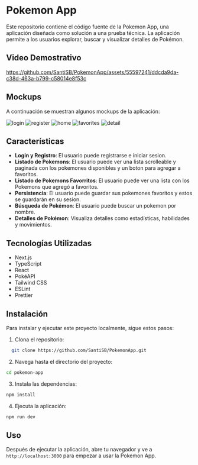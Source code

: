 # Pokemon App

Este repositorio contiene el código fuente de la Pokemon App, una aplicación diseñada como solución a una prueba técnica. La aplicación permite a los usuarios explorar, buscar y visualizar detalles de Pokémon.

## Video Demostrativo

https://github.com/SantiSB/PokemonApp/assets/55597241/ddcda9da-c38d-463a-b799-c58014e8f53c

## Mockups

A continuación se muestran algunos mockups de la aplicación:

![login](https://github.com/SantiSB/PokemonApp/assets/55597241/44cd89d7-867a-4388-b25e-034871826491)
![register](https://github.com/SantiSB/PokemonApp/assets/55597241/31e2c425-ac8e-4265-9881-3229c7209a94)
![home](https://github.com/SantiSB/PokemonApp/assets/55597241/910ad846-6480-40af-9227-7d3404624404)
![favorites](https://github.com/SantiSB/PokemonApp/assets/55597241/ca3a632b-9e03-4fbb-9a25-00e7c670dfdf)
![detail](https://github.com/SantiSB/PokemonApp/assets/55597241/d485e334-e7ea-46f6-8051-c5c8f8f896e4)

## Características

- **Login y Registro**: El usuario puede registrarse e iniciar sesion.
- **Listado de Pokemons**: El usuario puede ver una lista scrolleable y paginada con los pokemones disponibles y un boton para agregar a favoritos.
- **Listado de Pokemons Favorritos**: El usuario puede ver una lista con los Pokemons que agregó a favoritos.
- **Persistencia**: El usuario puede guardar sus pokemones favoritos y estos se guardarán en su sesion.
- **Búsqueda de Pokémon**: El usuario puede buscar un pokemon por nombre.
- **Detalles de Pokémon**: Visualiza detalles como estadísticas, habilidades y movimientos.

## Tecnologías Utilizadas

- Next.js
- TypeScript
- React
- PokéAPI
- Tailwind CSS
- ESLint
- Prettier

## Instalación

Para instalar y ejecutar este proyecto localmente, sigue estos pasos:

1. Clona el repositorio:

```bash
  git clone https://github.com/SantiSB/PokemonApp.git
```

2. Navega hasta el directorio del proyecto:

```bash
cd pokemon-app
```

3. Instala las dependencias:
   
```bash
npm install
```

4. Ejecuta la aplicación:

```bash
npm run dev
```

## Uso

Después de ejecutar la aplicación, abre tu navegador y ve a `http://localhost:3000` para empezar a usar la Pokemon App.
